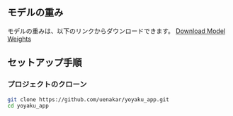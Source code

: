 ## モデルの重み
モデルの重みは、以下のリンクからダウンロードできます。
[Download Model Weights](https://drive.google.com/uc?id=18Kh3mCkNeUVG1Y1mcjobcq6FHqMwcL_e)

## セットアップ手順

### プロジェクトのクローン
```bash
git clone https://github.com/uenakar/yoyaku_app.git
cd yoyaku_app
